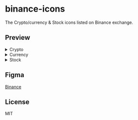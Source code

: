 # binance-icons
The Crypto/currency & Stock icons listed on Binance exchange.

## Preview

<details>
  <summary>Crypto</summary>

| Icon | Symbol | Name |
|:----:|-------:|:-----|
| <img src="https://raw.githubusercontent.com/VadimMalykhin/binance-icons/main/crypto/1inch.svg" width="32" height="32" />   | 1inch   | 1inch                           |
| <img src="https://raw.githubusercontent.com/VadimMalykhin/binance-icons/main/crypto/aave.svg" width="32" height="32" />    | aave    | Aave                            |
| <img src="https://raw.githubusercontent.com/VadimMalykhin/binance-icons/main/crypto/acm.svg" width="32" height="32" />     | acm     | AC Milan Fan Token              |
| <img src="https://raw.githubusercontent.com/VadimMalykhin/binance-icons/main/crypto/ada.svg" width="32" height="32" />     | ada     | Cardano                         |
| <img src="https://raw.githubusercontent.com/VadimMalykhin/binance-icons/main/crypto/aion.svg" width="32" height="32" />    | aion    | AION                            |
| <img src="https://raw.githubusercontent.com/VadimMalykhin/binance-icons/main/crypto/akro.svg" width="32" height="32" />    | akro    | Akropolis                       |
| <img src="https://raw.githubusercontent.com/VadimMalykhin/binance-icons/main/crypto/algo.svg" width="32" height="32" />    | algo    | Algorand                        |
| <img src="https://raw.githubusercontent.com/VadimMalykhin/binance-icons/main/crypto/alice.svg" width="32" height="32" />   | alice   | My Neighbor Alice               |
| <img src="https://raw.githubusercontent.com/VadimMalykhin/binance-icons/main/crypto/alpha.svg" width="32" height="32" />   | alpha   | Alpha Finance Lab               |
| <img src="https://raw.githubusercontent.com/VadimMalykhin/binance-icons/main/crypto/amb.svg" width="32" height="32" />     | amb     | Ambrosus                        |
| <img src="https://raw.githubusercontent.com/VadimMalykhin/binance-icons/main/crypto/ankr.svg" width="32" height="32" />    | ankr    | Ankr                            |
| <img src="https://raw.githubusercontent.com/VadimMalykhin/binance-icons/main/crypto/ant.svg" width="32" height="32" />     | ant     | Aragon                          |
| <img src="https://raw.githubusercontent.com/VadimMalykhin/binance-icons/main/crypto/appc.svg" width="32" height="32" />    | appc    | AppCoins                        |
| <img src="https://raw.githubusercontent.com/VadimMalykhin/binance-icons/main/crypto/ardr.svg" width="32" height="32" />    | ardr    | Ardor                           |
| <img src="https://raw.githubusercontent.com/VadimMalykhin/binance-icons/main/crypto/ark.svg" width="32" height="32" />     | ark     | Ark                             |
| <img src="https://raw.githubusercontent.com/VadimMalykhin/binance-icons/main/crypto/arpa.svg" width="32" height="32" />    | arpa    | ARPA Chain                      |
| <img src="https://raw.githubusercontent.com/VadimMalykhin/binance-icons/main/crypto/asr.svg" width="32" height="32" />     | asr     | AS Roma Fan Token               |
| <img src="https://raw.githubusercontent.com/VadimMalykhin/binance-icons/main/crypto/ast.svg" width="32" height="32" />     | ast     | AirSwap                         |
| <img src="https://raw.githubusercontent.com/VadimMalykhin/binance-icons/main/crypto/atm.svg" width="32" height="32" />     | atm     | Atlético de Madrid Fan Token    |
| <img src="https://raw.githubusercontent.com/VadimMalykhin/binance-icons/main/crypto/atom.svg" width="32" height="32" />    | atom    | Cosmos                          |
| <img src="https://raw.githubusercontent.com/VadimMalykhin/binance-icons/main/crypto/auction.svg" width="32" height="32" /> | auction | Auction                         |
| <img src="https://raw.githubusercontent.com/VadimMalykhin/binance-icons/main/crypto/audio.svg" width="32" height="32" />   | audio   | Audius                          |
| <img src="https://raw.githubusercontent.com/VadimMalykhin/binance-icons/main/crypto/auto.svg" width="32" height="32" />    | auto    | Auto                            |
| <img src="https://raw.githubusercontent.com/VadimMalykhin/binance-icons/main/crypto/ava.svg" width="32" height="32" />     | ava     | Travala.com                     |
| <img src="https://raw.githubusercontent.com/VadimMalykhin/binance-icons/main/crypto/avax.svg" width="32" height="32" />    | avax    | Avalanche                       |
| <img src="https://raw.githubusercontent.com/VadimMalykhin/binance-icons/main/crypto/axs.svg" width="32" height="32" />     | axs     | Axie Infinity                   |
| <img src="https://raw.githubusercontent.com/VadimMalykhin/binance-icons/main/crypto/badger.svg" width="32" height="32" />  | badger  | Badger DAO                      |
| <img src="https://raw.githubusercontent.com/VadimMalykhin/binance-icons/main/crypto/bake.svg" width="32" height="32" />    | bake    | BakeryToken                     |
| <img src="https://raw.githubusercontent.com/VadimMalykhin/binance-icons/main/crypto/bal.svg" width="32" height="32" />     | bal     | Balancer                        |
| <img src="https://raw.githubusercontent.com/VadimMalykhin/binance-icons/main/crypto/band.svg" width="32" height="32" />    | band    | BAND                            |
| <img src="https://raw.githubusercontent.com/VadimMalykhin/binance-icons/main/crypto/bar.svg" width="32" height="32" />     | bar     |                                 |
| <img src="https://raw.githubusercontent.com/VadimMalykhin/binance-icons/main/crypto/bat.svg" width="32" height="32" />     | bat     | Basic Attention Token           |
| <img src="https://raw.githubusercontent.com/VadimMalykhin/binance-icons/main/crypto/bch.svg" width="32" height="32" />     | bch     | Bitcoin Cash                    |
| <img src="https://raw.githubusercontent.com/VadimMalykhin/binance-icons/main/crypto/beam.svg" width="32" height="32" />    | beam    | Beam                            |
| <img src="https://raw.githubusercontent.com/VadimMalykhin/binance-icons/main/crypto/bel.svg" width="32" height="32" />     | bel     | Bella Protocol                  |
| <img src="https://raw.githubusercontent.com/VadimMalykhin/binance-icons/main/crypto/beth.svg" width="32" height="32" />    | beth    | BETH                            |
| <img src="https://raw.githubusercontent.com/VadimMalykhin/binance-icons/main/crypto/blz.svg" width="32" height="32" />     | blz     | Bluzelle                        |
| <img src="https://raw.githubusercontent.com/VadimMalykhin/binance-icons/main/crypto/bnb.svg" width="32" height="32" />     | bnb     | BNB                             |
| <img src="https://raw.githubusercontent.com/VadimMalykhin/binance-icons/main/crypto/bnt.svg" width="32" height="32" />     | bnt     | Bancor                          |
| <img src="https://raw.githubusercontent.com/VadimMalykhin/binance-icons/main/crypto/bot.svg" width="32" height="32" />     | bot     | Bounce Token                    |
| <img src="https://raw.githubusercontent.com/VadimMalykhin/binance-icons/main/crypto/bqx.svg" width="32" height="32" />     | bqx     | Voyager Token                   |
| <img src="https://raw.githubusercontent.com/VadimMalykhin/binance-icons/main/crypto/brd.svg" width="32" height="32" />     | brd     | Bread                           |
| <img src="https://raw.githubusercontent.com/VadimMalykhin/binance-icons/main/crypto/btc.svg" width="32" height="32" />     | btc     | Bitcoin                         |
| <img src="https://raw.githubusercontent.com/VadimMalykhin/binance-icons/main/crypto/btcst.svg" width="32" height="32" />   | btcst   | Bitcoin Standard Hashrate Token |
| <img src="https://raw.githubusercontent.com/VadimMalykhin/binance-icons/main/crypto/btg.svg" width="32" height="32" />     | btg     | Bitcoin Gold                    |
| <img src="https://raw.githubusercontent.com/VadimMalykhin/binance-icons/main/crypto/bts.svg" width="32" height="32" />     | bts     | BitShares                       |
| <img src="https://raw.githubusercontent.com/VadimMalykhin/binance-icons/main/crypto/btt.svg" width="32" height="32" />     | btt     | BitTorrent                      |
| <img src="https://raw.githubusercontent.com/VadimMalykhin/binance-icons/main/crypto/burger.svg" width="32" height="32" />  | burger  | Burger Swap                     |
| <img src="https://raw.githubusercontent.com/VadimMalykhin/binance-icons/main/crypto/busd.svg" width="32" height="32" />    | busd    | BUSD                            |
| <img src="https://raw.githubusercontent.com/VadimMalykhin/binance-icons/main/crypto/bzrx.svg" width="32" height="32" />    | bzrx    | bZx Protocol                    |
| <img src="https://raw.githubusercontent.com/VadimMalykhin/binance-icons/main/crypto/cake.svg" width="32" height="32" />    | cake    | PancakeSwap                     |
| <img src="https://raw.githubusercontent.com/VadimMalykhin/binance-icons/main/crypto/cdt.svg" width="32" height="32" />     | cdt     | Blox                            |
| <img src="https://raw.githubusercontent.com/VadimMalykhin/binance-icons/main/crypto/celo.svg" width="32" height="32" />    | celo    | Celo                            |
| <img src="https://raw.githubusercontent.com/VadimMalykhin/binance-icons/main/crypto/celr.svg" width="32" height="32" />    | celr    | Celer Network                   |
| <img src="https://raw.githubusercontent.com/VadimMalykhin/binance-icons/main/crypto/chr.svg" width="32" height="32" />     | chr     | Chromia                         |
| <img src="https://raw.githubusercontent.com/VadimMalykhin/binance-icons/main/crypto/chz.svg" width="32" height="32" />     | chz     | Chiliz                          |
| <img src="https://raw.githubusercontent.com/VadimMalykhin/binance-icons/main/crypto/ckb.svg" width="32" height="32" />     | ckb     | CKB                             |
| <img src="https://raw.githubusercontent.com/VadimMalykhin/binance-icons/main/crypto/cloak.svg" width="32" height="32" />   | cloak   | CloakCoin                       |
| <img src="https://raw.githubusercontent.com/VadimMalykhin/binance-icons/main/crypto/comp.svg" width="32" height="32" />    | comp    | Compound                        |
| <img src="https://raw.githubusercontent.com/VadimMalykhin/binance-icons/main/crypto/cover.svg" width="32" height="32" />   | cover   | COVER Protocol                  |
| <img src="https://raw.githubusercontent.com/VadimMalykhin/binance-icons/main/crypto/cream.svg" width="32" height="32" />   | cream   | Cream Finance                   |
| <img src="https://raw.githubusercontent.com/VadimMalykhin/binance-icons/main/crypto/crv.svg" width="32" height="32" />     | crv     | Curve                           |
| <img src="https://raw.githubusercontent.com/VadimMalykhin/binance-icons/main/crypto/cvc.svg" width="32" height="32" />     | cvc     | Civic                           |
| <img src="https://raw.githubusercontent.com/VadimMalykhin/binance-icons/main/crypto/dai.svg" width="32" height="32" />     | dai     | Dai                             |
| <img src="https://raw.githubusercontent.com/VadimMalykhin/binance-icons/main/crypto/dash.svg" width="32" height="32" />    | dash    | Dash                            |
| <img src="https://raw.githubusercontent.com/VadimMalykhin/binance-icons/main/crypto/data.svg" width="32" height="32" />    | data    | Streamr DATAcoin                |
| <img src="https://raw.githubusercontent.com/VadimMalykhin/binance-icons/main/crypto/dcr.svg" width="32" height="32" />     | dcr     | Decred                          |
| <img src="https://raw.githubusercontent.com/VadimMalykhin/binance-icons/main/crypto/dego.svg" width="32" height="32" />    | dego    | Dego Finance                    |
| <img src="https://raw.githubusercontent.com/VadimMalykhin/binance-icons/main/crypto/dnt.svg" width="32" height="32" />     | dnt     | district0x                      |
| <img src="https://raw.githubusercontent.com/VadimMalykhin/binance-icons/main/crypto/dodo.svg" width="32" height="32" />    | dodo    | DODO                            |
| <img src="https://raw.githubusercontent.com/VadimMalykhin/binance-icons/main/crypto/doge.svg" width="32" height="32" />    | doge    | Dogecoin                        |
| <img src="https://raw.githubusercontent.com/VadimMalykhin/binance-icons/main/crypto/dot.svg" width="32" height="32" />     | dot     | Polkadot                        |
| <img src="https://raw.githubusercontent.com/VadimMalykhin/binance-icons/main/crypto/dusk.svg" width="32" height="32" />    | dusk    | Dusk Network                    |
| <img src="https://raw.githubusercontent.com/VadimMalykhin/binance-icons/main/crypto/easy.svg" width="32" height="32" />    | easy    | EasyFi                          |
| <img src="https://raw.githubusercontent.com/VadimMalykhin/binance-icons/main/crypto/egld.svg" width="32" height="32" />    | egld    | Elrond eGold                    |
| <img src="https://raw.githubusercontent.com/VadimMalykhin/binance-icons/main/crypto/enj.svg" width="32" height="32" />     | enj     | Enjin Coin                      |
| <img src="https://raw.githubusercontent.com/VadimMalykhin/binance-icons/main/crypto/eos.svg" width="32" height="32" />     | eos     | EOS                             |
| <img src="https://raw.githubusercontent.com/VadimMalykhin/binance-icons/main/crypto/erd.svg" width="32" height="32" />     | erd     | Elrond                          |
| <img src="https://raw.githubusercontent.com/VadimMalykhin/binance-icons/main/crypto/etc.svg" width="32" height="32" />     | etc     | Ethereum Classic                |
| <img src="https://raw.githubusercontent.com/VadimMalykhin/binance-icons/main/crypto/eth.svg" width="32" height="32" />     | eth     | Ethereum                        |
| <img src="https://raw.githubusercontent.com/VadimMalykhin/binance-icons/main/crypto/evx.svg" width="32" height="32" />     | evx     | Everex                          |
| <img src="https://raw.githubusercontent.com/VadimMalykhin/binance-icons/main/crypto/ez.svg" width="32" height="32" />      | ez      | EasyFi                          |
| <img src="https://raw.githubusercontent.com/VadimMalykhin/binance-icons/main/crypto/fet.svg" width="32" height="32" />     | fet     | Fetch.AI                        |
| <img src="https://raw.githubusercontent.com/VadimMalykhin/binance-icons/main/crypto/fil.svg" width="32" height="32" />     | fil     | Filecoin                        |
| <img src="https://raw.githubusercontent.com/VadimMalykhin/binance-icons/main/crypto/fio.svg" width="32" height="32" />     | fio     | FIO Protocol                    |
| <img src="https://raw.githubusercontent.com/VadimMalykhin/binance-icons/main/crypto/firo.svg" width="32" height="32" />    | firo    | Firo                            |
| <img src="https://raw.githubusercontent.com/VadimMalykhin/binance-icons/main/crypto/flm.svg" width="32" height="32" />     | flm     | Flamingo                        |
| <img src="https://raw.githubusercontent.com/VadimMalykhin/binance-icons/main/crypto/front.svg" width="32" height="32" />   | front   | Frontier                        |
| <img src="https://raw.githubusercontent.com/VadimMalykhin/binance-icons/main/crypto/fxs.svg" width="32" height="32" />     | fxs     | Frax Share                      |
| <img src="https://raw.githubusercontent.com/VadimMalykhin/binance-icons/main/crypto/gas.svg" width="32" height="32" />     | gas     | NeoGas                          |
| <img src="https://raw.githubusercontent.com/VadimMalykhin/binance-icons/main/crypto/ghst.svg" width="32" height="32" />    | ghst    | Aavegotchi                      |
| <img src="https://raw.githubusercontent.com/VadimMalykhin/binance-icons/main/crypto/glm.svg" width="32" height="32" />     | glm     | Golem                           |
| <img src="https://raw.githubusercontent.com/VadimMalykhin/binance-icons/main/crypto/grs.svg" width="32" height="32" />     | grs     | Groestlcoin                     |
| <img src="https://raw.githubusercontent.com/VadimMalykhin/binance-icons/main/crypto/grt.svg" width="32" height="32" />     | grt     | The Graph                       |
| <img src="https://raw.githubusercontent.com/VadimMalykhin/binance-icons/main/crypto/gto.svg" width="32" height="32" />     | gto     | Gifto                           |
| <img src="https://raw.githubusercontent.com/VadimMalykhin/binance-icons/main/crypto/hard.svg" width="32" height="32" />    | hard    | HARD Protocol                   |
| <img src="https://raw.githubusercontent.com/VadimMalykhin/binance-icons/main/crypto/hbar.svg" width="32" height="32" />    | hbar    | Hedera Hashgraph                |
| <img src="https://raw.githubusercontent.com/VadimMalykhin/binance-icons/main/crypto/hnt.svg" width="32" height="32" />     | hnt     | Helium                          |
| <img src="https://raw.githubusercontent.com/VadimMalykhin/binance-icons/main/crypto/icp.svg" width="32" height="32" />     | icp     |                                 |
| <img src="https://raw.githubusercontent.com/VadimMalykhin/binance-icons/main/crypto/iost.svg" width="32" height="32" />    | iost    | IOST                            |
| <img src="https://raw.githubusercontent.com/VadimMalykhin/binance-icons/main/crypto/iota.svg" width="32" height="32" />    | iota    | MIOTA                           |
| <img src="https://raw.githubusercontent.com/VadimMalykhin/binance-icons/main/crypto/juv.svg" width="32" height="32" />     | juv     | Juventus Fan Token              |
| <img src="https://raw.githubusercontent.com/VadimMalykhin/binance-icons/main/crypto/kava.svg" width="32" height="32" />    | kava    | Kava                            |
| <img src="https://raw.githubusercontent.com/VadimMalykhin/binance-icons/main/crypto/knc.svg" width="32" height="32" />     | knc     | KyberNetwork                    |
| <img src="https://raw.githubusercontent.com/VadimMalykhin/binance-icons/main/crypto/ksm.svg" width="32" height="32" />     | ksm     | Kusama                          |
| <img src="https://raw.githubusercontent.com/VadimMalykhin/binance-icons/main/crypto/link.svg" width="32" height="32" />    | link    | ChainLink                       |
| <img src="https://raw.githubusercontent.com/VadimMalykhin/binance-icons/main/crypto/lit.svg" width="32" height="32" />     | lit     | Litentry                        |
| <img src="https://raw.githubusercontent.com/VadimMalykhin/binance-icons/main/crypto/loom.svg" width="32" height="32" />    | loom    | Loom Network                    |
| <img src="https://raw.githubusercontent.com/VadimMalykhin/binance-icons/main/crypto/lpt.svg" width="32" height="32" />     | lpt     |                                 |
| <img src="https://raw.githubusercontent.com/VadimMalykhin/binance-icons/main/crypto/lrc.svg" width="32" height="32" />     | lrc     | Loopring                        |
| <img src="https://raw.githubusercontent.com/VadimMalykhin/binance-icons/main/crypto/ltc.svg" width="32" height="32" />     | ltc     | Litecoin                        |
| <img src="https://raw.githubusercontent.com/VadimMalykhin/binance-icons/main/crypto/luna.svg" width="32" height="32" />    | luna    | Terra                           |
| <img src="https://raw.githubusercontent.com/VadimMalykhin/binance-icons/main/crypto/mana.svg" width="32" height="32" />    | mana    | Decentraland                    |
| <img src="https://raw.githubusercontent.com/VadimMalykhin/binance-icons/main/crypto/matic.svg" width="32" height="32" />   | matic   | Polygon                         |
| <img src="https://raw.githubusercontent.com/VadimMalykhin/binance-icons/main/crypto/mft.svg" width="32" height="32" />     | mft     | Mainframe                       |
| <img src="https://raw.githubusercontent.com/VadimMalykhin/binance-icons/main/crypto/mir.svg" width="32" height="32" />     | mir     |                                 |
| <img src="https://raw.githubusercontent.com/VadimMalykhin/binance-icons/main/crypto/near.svg" width="32" height="32" />    | near    | NEAR Protocol                   |
| <img src="https://raw.githubusercontent.com/VadimMalykhin/binance-icons/main/crypto/neo.svg" width="32" height="32" />     | neo     | NEO                             |
| <img src="https://raw.githubusercontent.com/VadimMalykhin/binance-icons/main/crypto/nmr.svg" width="32" height="32" />     | nmr     | Numeraire                       |
| <img src="https://raw.githubusercontent.com/VadimMalykhin/binance-icons/main/crypto/ocean.svg" width="32" height="32" />   | ocean   | Ocean Protocol                  |
| <img src="https://raw.githubusercontent.com/VadimMalykhin/binance-icons/main/crypto/og.svg" width="32" height="32" />      | og      | OG Fan Token                    |
| <img src="https://raw.githubusercontent.com/VadimMalykhin/binance-icons/main/crypto/ogn.svg" width="32" height="32" />     | ogn     | OriginToken                     |
| <img src="https://raw.githubusercontent.com/VadimMalykhin/binance-icons/main/crypto/omg.svg" width="32" height="32" />     | omg     | OMG Network                     |
| <img src="https://raw.githubusercontent.com/VadimMalykhin/binance-icons/main/crypto/one.svg" width="32" height="32" />     | one     | Harmony                         |
| <img src="https://raw.githubusercontent.com/VadimMalykhin/binance-icons/main/crypto/ong.svg" width="32" height="32" />     | ong     | Ontology Gas                    |
| <img src="https://raw.githubusercontent.com/VadimMalykhin/binance-icons/main/crypto/ont.svg" width="32" height="32" />     | ont     | Ontology                        |
| <img src="https://raw.githubusercontent.com/VadimMalykhin/binance-icons/main/crypto/oxt.svg" width="32" height="32" />     | oxt     | Orchid                          |
| <img src="https://raw.githubusercontent.com/VadimMalykhin/binance-icons/main/crypto/pax.svg" width="32" height="32" />     | pax     | Paxos Standard                  |
| <img src="https://raw.githubusercontent.com/VadimMalykhin/binance-icons/main/crypto/paxg.svg" width="32" height="32" />    | paxg    | PAX Gold                        |
| <img src="https://raw.githubusercontent.com/VadimMalykhin/binance-icons/main/crypto/perl.svg" width="32" height="32" />    | perl    | Perlin                          |
| <img src="https://raw.githubusercontent.com/VadimMalykhin/binance-icons/main/crypto/prom.svg" width="32" height="32" />    | prom    | Prometeus                       |
| <img src="https://raw.githubusercontent.com/VadimMalykhin/binance-icons/main/crypto/psg.svg" width="32" height="32" />     | psg     | Paris Saint-Germain Fan Token   |
| <img src="https://raw.githubusercontent.com/VadimMalykhin/binance-icons/main/crypto/qsp.svg" width="32" height="32" />     | qsp     | Quantstamp                      |
| <img src="https://raw.githubusercontent.com/VadimMalykhin/binance-icons/main/crypto/qtum.svg" width="32" height="32" />    | qtum    | Qtum                            |
| <img src="https://raw.githubusercontent.com/VadimMalykhin/binance-icons/main/crypto/reef.svg" width="32" height="32" />    | reef    | Reef Finance                    |
| <img src="https://raw.githubusercontent.com/VadimMalykhin/binance-icons/main/crypto/ren.svg" width="32" height="32" />     | ren     | Ren                             |
| <img src="https://raw.githubusercontent.com/VadimMalykhin/binance-icons/main/crypto/renbtc.svg" width="32" height="32" />  | renbtc  | renBTC                          |
| <img src="https://raw.githubusercontent.com/VadimMalykhin/binance-icons/main/crypto/rep.svg" width="32" height="32" />     | rep     | Augur v2                        |
| <img src="https://raw.githubusercontent.com/VadimMalykhin/binance-icons/main/crypto/rose.svg" width="32" height="32" />    | rose    | Oasis Network                   |
| <img src="https://raw.githubusercontent.com/VadimMalykhin/binance-icons/main/crypto/rvn.svg" width="32" height="32" />     | rvn     | Ravencoin                       |
| <img src="https://raw.githubusercontent.com/VadimMalykhin/binance-icons/main/crypto/sand.svg" width="32" height="32" />    | sand    | The Sandbox                     |
| <img src="https://raw.githubusercontent.com/VadimMalykhin/binance-icons/main/crypto/sc.svg" width="32" height="32" />      | sc      | Siacoin                         |
| <img src="https://raw.githubusercontent.com/VadimMalykhin/binance-icons/main/crypto/scrt.svg" width="32" height="32" />    | scrt    | Secret                          |
| <img src="https://raw.githubusercontent.com/VadimMalykhin/binance-icons/main/crypto/sfp.svg" width="32" height="32" />     | sfp     | SafePal                         |
| <img src="https://raw.githubusercontent.com/VadimMalykhin/binance-icons/main/crypto/shib.svg" width="32" height="32" />    | shib    |                                 |
| <img src="https://raw.githubusercontent.com/VadimMalykhin/binance-icons/main/crypto/sky.svg" width="32" height="32" />     | sky     | Skycoin                         |
| <img src="https://raw.githubusercontent.com/VadimMalykhin/binance-icons/main/crypto/snm.svg" width="32" height="32" />     | snm     | SONM                            |
| <img src="https://raw.githubusercontent.com/VadimMalykhin/binance-icons/main/crypto/snt.svg" width="32" height="32" />     | snt     | Status                          |
| <img src="https://raw.githubusercontent.com/VadimMalykhin/binance-icons/main/crypto/snx.svg" width="32" height="32" />     | snx     | Synthetix Network Token         |
| <img src="https://raw.githubusercontent.com/VadimMalykhin/binance-icons/main/crypto/sol.svg" width="32" height="32" />     | sol     | Solana                          |
| <img src="https://raw.githubusercontent.com/VadimMalykhin/binance-icons/main/crypto/storj.svg" width="32" height="32" />   | storj   | Storj                           |
| <img src="https://raw.githubusercontent.com/VadimMalykhin/binance-icons/main/crypto/stx.svg" width="32" height="32" />     | stx     | Stacks                          |
| <img src="https://raw.githubusercontent.com/VadimMalykhin/binance-icons/main/crypto/sushi.svg" width="32" height="32" />   | sushi   | Sushi                           |
| <img src="https://raw.githubusercontent.com/VadimMalykhin/binance-icons/main/crypto/sxp.svg" width="32" height="32" />     | sxp     | Swipe                           |
| <img src="https://raw.githubusercontent.com/VadimMalykhin/binance-icons/main/crypto/tfuel.svg" width="32" height="32" />   | tfuel   | Theta Fuel                      |
| <img src="https://raw.githubusercontent.com/VadimMalykhin/binance-icons/main/crypto/theta.svg" width="32" height="32" />   | theta   | Theta Token                     |
| <img src="https://raw.githubusercontent.com/VadimMalykhin/binance-icons/main/crypto/tomo.svg" width="32" height="32" />    | tomo    | TomoChain                       |
| <img src="https://raw.githubusercontent.com/VadimMalykhin/binance-icons/main/crypto/troy.svg" width="32" height="32" />    | troy    | Troy                            |
| <img src="https://raw.githubusercontent.com/VadimMalykhin/binance-icons/main/crypto/trx.svg" width="32" height="32" />     | trx     | TRON                            |
| <img src="https://raw.githubusercontent.com/VadimMalykhin/binance-icons/main/crypto/tusd.svg" width="32" height="32" />    | tusd    | TrueUSD                         |
| <img src="https://raw.githubusercontent.com/VadimMalykhin/binance-icons/main/crypto/twt.svg" width="32" height="32" />     | twt     | Trust Wallet Token              |
| <img src="https://raw.githubusercontent.com/VadimMalykhin/binance-icons/main/crypto/unfi.svg" width="32" height="32" />    | unfi    | Unifi Protocol DAO              |
| <img src="https://raw.githubusercontent.com/VadimMalykhin/binance-icons/main/crypto/uni.svg" width="32" height="32" />     | uni     | Uniswap                         |
| <img src="https://raw.githubusercontent.com/VadimMalykhin/binance-icons/main/crypto/usdc.svg" width="32" height="32" />    | usdc    | USD Coin                        |
| <img src="https://raw.githubusercontent.com/VadimMalykhin/binance-icons/main/crypto/usdt.svg" width="32" height="32" />    | usdt    | TetherUS                        |
| <img src="https://raw.githubusercontent.com/VadimMalykhin/binance-icons/main/crypto/waves.svg" width="32" height="32" />   | waves   | Waves                           |
| <img src="https://raw.githubusercontent.com/VadimMalykhin/binance-icons/main/crypto/wing.svg" width="32" height="32" />    | wing    | Wing Token                      |
| <img src="https://raw.githubusercontent.com/VadimMalykhin/binance-icons/main/crypto/wpr.svg" width="32" height="32" />     | wpr     | WePower                         |
| <img src="https://raw.githubusercontent.com/VadimMalykhin/binance-icons/main/crypto/wrx.svg" width="32" height="32" />     | wrx     | WazirX                          |
| <img src="https://raw.githubusercontent.com/VadimMalykhin/binance-icons/main/crypto/wtc.svg" width="32" height="32" />     | wtc     | Walton                          |
| <img src="https://raw.githubusercontent.com/VadimMalykhin/binance-icons/main/crypto/xem.svg" width="32" height="32" />     | xem     | NEM                             |
| <img src="https://raw.githubusercontent.com/VadimMalykhin/binance-icons/main/crypto/xlm.svg" width="32" height="32" />     | xlm     | Stellar Lumens                  |
| <img src="https://raw.githubusercontent.com/VadimMalykhin/binance-icons/main/crypto/xmr.svg" width="32" height="32" />     | xmr     | Monero                          |
| <img src="https://raw.githubusercontent.com/VadimMalykhin/binance-icons/main/crypto/xrp.svg" width="32" height="32" />     | xrp     | Ripple                          |
| <img src="https://raw.githubusercontent.com/VadimMalykhin/binance-icons/main/crypto/xtz.svg" width="32" height="32" />     | xtz     | Tezos                           |
| <img src="https://raw.githubusercontent.com/VadimMalykhin/binance-icons/main/crypto/xvs.svg" width="32" height="32" />     | xvs     | Venus                           |
| <img src="https://raw.githubusercontent.com/VadimMalykhin/binance-icons/main/crypto/yfi.svg" width="32" height="32" />     | yfi     | yearn.finance                   |
| <img src="https://raw.githubusercontent.com/VadimMalykhin/binance-icons/main/crypto/yfii.svg" width="32" height="32" />    | yfii    | DFI.Money                       |
| <img src="https://raw.githubusercontent.com/VadimMalykhin/binance-icons/main/crypto/zec.svg" width="32" height="32" />     | zec     | Zcash                           |
| <img src="https://raw.githubusercontent.com/VadimMalykhin/binance-icons/main/crypto/zen.svg" width="32" height="32" />     | zen     | Horizen                         |
| <img src="https://raw.githubusercontent.com/VadimMalykhin/binance-icons/main/crypto/zrx.svg" width="32" height="32" />     | zrx     | 0x                              |
</details>

<details>
  <summary>Currency</summary>
  
| Icon | Symbol | Name |
|:----:|-------:|:-----|
...
</details>

<details>
  <summary>Stock</summary>

| Icon | Symbol | Name |
|:----:|-------:|:-----|
| <img src="https://raw.githubusercontent.com/VadimMalykhin/binance-icons/main/stock/aapl.svg" width="32" height="32" /> | aapl | Apple                      |
| <img src="https://raw.githubusercontent.com/VadimMalykhin/binance-icons/main/stock/coin.svg" width="32" height="32" /> | coin | Coinbase Global Inc.       |
| <img src="https://raw.githubusercontent.com/VadimMalykhin/binance-icons/main/stock/ea.svg" width="32" height="32" />   | ea   | Electronic Arts Inc.       |
| <img src="https://raw.githubusercontent.com/VadimMalykhin/binance-icons/main/stock/msft.svg" width="32" height="32" /> | msft | Microsoft Corporation      |
| <img src="https://raw.githubusercontent.com/VadimMalykhin/binance-icons/main/stock/mstr.svg" width="32" height="32" /> | mstr | MicroStrategy Incorporated |
| <img src="https://raw.githubusercontent.com/VadimMalykhin/binance-icons/main/stock/nflx.svg" width="32" height="32" /> | nflx | Netflix Inc                |
| <img src="https://raw.githubusercontent.com/VadimMalykhin/binance-icons/main/stock/tsla.svg" width="32" height="32" /> | tsla | Tesla Inc.                 |
</details>

## Figma

[Binance](https://www.figma.com/file/Y7Tg0OaA427HwKjDpWgnCs/Binance?node-id=0%3A1)

## License

MIT
